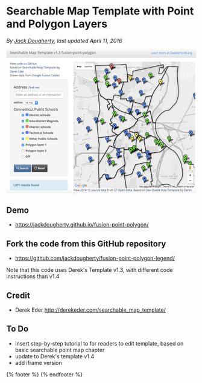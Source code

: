 # Searchable Map Template with Point and Polygon Layers

*By [Jack Dougherty](../../introduction/who.md), last updated April 11, 2016*

![](fusion-point-polygon.png)

## Demo
- https://jackdougherty.github.io/fusion-point-polygon/

## Fork the code from this GitHub repository
- https://github.com/jackdougherty/fusion-point-polygon-legend/

Note that this code uses Derek's Template v1.3, with different code instructions than v1.4

## Credit
- Derek Eder http://derekeder.com/searchable_map_template/

## To Do
- insert step-by-step tutorial to for readers to edit template, based on basic searchable point map chapter
- update to Derek's template v1.4
- add iframe version

{% footer %}
{% endfooter %}
